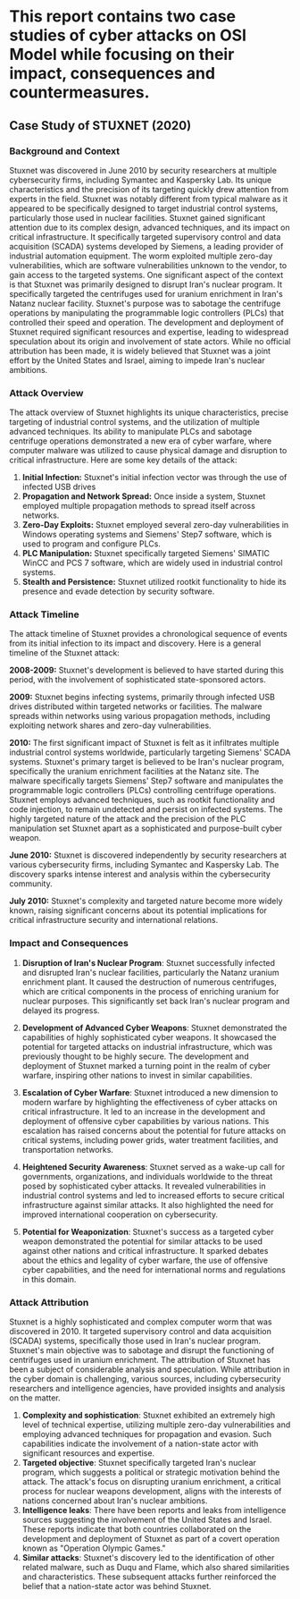 # This report contains two case studies of cyber attacks on OSI Model while focusing on their impact, consequences and countermeasures.

## Case Study of STUXNET (2020)

### Background and Context

Stuxnet was discovered in June 2010 by security researchers at multiple cybersecurity firms, including Symantec and Kaspersky Lab. Its unique characteristics and the precision of its targeting quickly drew attention from experts in the field. Stuxnet was notably different from typical malware as it appeared to be specifically designed to target industrial control systems, particularly those used in nuclear facilities.
Stuxnet gained significant attention due to its complex design, advanced techniques, and its impact on critical infrastructure. It specifically targeted supervisory control and data acquisition (SCADA) systems developed by Siemens, a leading provider of industrial automation equipment. The worm exploited multiple zero-day vulnerabilities, which are software vulnerabilities unknown to the vendor, to gain access to the targeted systems.
One significant aspect of the context is that Stuxnet was primarily designed to disrupt Iran's nuclear program. It specifically targeted the centrifuges used for uranium enrichment in Iran's Natanz nuclear facility. Stuxnet's purpose was to sabotage the centrifuge operations by manipulating the programmable logic controllers (PLCs) that controlled their speed and operation.
The development and deployment of Stuxnet required significant resources and expertise, leading to widespread speculation about its origin and involvement of state actors. While no official attribution has been made, it is widely believed that Stuxnet was a joint effort by the United States and Israel, aiming to impede Iran's nuclear ambitions.

### Attack Overview

The attack overview of Stuxnet highlights its unique characteristics, precise targeting of industrial control systems, and the utilization of multiple advanced techniques. Its ability to manipulate PLCs and sabotage centrifuge operations demonstrated a new era of cyber warfare, where computer malware was utilized to cause physical damage and disruption to critical infrastructure. 
Here are some key details of the attack:
1. **Initial Infection:** Stuxnet's initial infection vector was through the use of infected USB drives
2. **Propagation and Network Spread:** Once inside a system, Stuxnet employed multiple propagation methods to spread itself across networks.
3. **Zero-Day Exploits:** Stuxnet employed several zero-day vulnerabilities in Windows operating systems and Siemens' Step7 software, which is used to program and configure PLCs.
4. **PLC Manipulation:** Stuxnet specifically targeted Siemens' SIMATIC WinCC and PCS 7 software, which are widely used in industrial control systems.
5. **Stealth and Persistence:** Stuxnet utilized rootkit functionality to hide its presence and evade detection by security software.

### Attack Timeline

The attack timeline of Stuxnet provides a chronological sequence of events from its initial infection to its impact and discovery. Here is a general timeline of the Stuxnet attack:

**2008-2009:**
Stuxnet's development is believed to have started during this period, with the involvement of sophisticated state-sponsored actors.

**2009:**
Stuxnet begins infecting systems, primarily through infected USB drives distributed within targeted networks or facilities.
The malware spreads within networks using various propagation methods, including exploiting network shares and zero-day vulnerabilities.

**2010:**
The first significant impact of Stuxnet is felt as it infiltrates multiple industrial control systems worldwide, particularly targeting Siemens' SCADA systems.
Stuxnet's primary target is believed to be Iran's nuclear program, specifically the uranium enrichment facilities at the Natanz site.
The malware specifically targets Siemens' Step7 software and manipulates the programmable logic controllers (PLCs) controlling centrifuge operations.
Stuxnet employs advanced techniques, such as rootkit functionality and code injection, to remain undetected and persist on infected systems.
The highly targeted nature of the attack and the precision of the PLC manipulation set Stuxnet apart as a sophisticated and purpose-built cyber weapon.

**June 2010:**
Stuxnet is discovered independently by security researchers at various cybersecurity firms, including Symantec and Kaspersky Lab. The discovery sparks intense interest and analysis within the cybersecurity community.

**July 2010:**
Stuxnet's complexity and targeted nature become more widely known, raising significant concerns about its potential implications for critical infrastructure security and international relations.

### Impact and Consequences

1.  **Disruption of Iran's Nuclear Program**: Stuxnet successfully infected and disrupted Iran's nuclear facilities, particularly the Natanz uranium enrichment plant. It caused the destruction of numerous centrifuges, which are critical components in the process of enriching uranium for nuclear purposes. This significantly set back Iran's nuclear program and delayed its progress.
    
2.  **Development of Advanced Cyber Weapons**: Stuxnet demonstrated the capabilities of highly sophisticated cyber weapons. It showcased the potential for targeted attacks on industrial infrastructure, which was previously thought to be highly secure. The development and deployment of Stuxnet marked a turning point in the realm of cyber warfare, inspiring other nations to invest in similar capabilities.
    
3.  **Escalation of Cyber Warfare**: Stuxnet introduced a new dimension to modern warfare by highlighting the effectiveness of cyber attacks on critical infrastructure. It led to an increase in the development and deployment of offensive cyber capabilities by various nations. This escalation has raised concerns about the potential for future attacks on critical systems, including power grids, water treatment facilities, and transportation networks.
    
4.  **Heightened Security Awareness**: Stuxnet served as a wake-up call for governments, organizations, and individuals worldwide to the threat posed by sophisticated cyber attacks. It revealed vulnerabilities in industrial control systems and led to increased efforts to secure critical infrastructure against similar attacks. It also highlighted the need for improved international cooperation on cybersecurity.
    
5.  **Potential for Weaponization**: Stuxnet's success as a targeted cyber weapon demonstrated the potential for similar attacks to be used against other nations and critical infrastructure. It sparked debates about the ethics and legality of cyber warfare, the use of offensive cyber capabilities, and the need for international norms and regulations in this domain.

### Attack Attribution
Stuxnet is a highly sophisticated and complex computer worm that was discovered in 2010. It targeted supervisory control and data acquisition (SCADA) systems, specifically those used in Iran's nuclear program. Stuxnet's main objective was to sabotage and disrupt the functioning of centrifuges used in uranium enrichment. The attribution of Stuxnet has been a subject of considerable analysis and speculation. While attribution in the cyber domain is challenging, various sources, including cybersecurity researchers and intelligence agencies, have provided insights and analysis on the matter.

1. **Complexity and sophistication**: Stuxnet exhibited an extremely high level of technical expertise, utilizing multiple zero-day vulnerabilities and employing advanced techniques for propagation and evasion. Such capabilities indicate the involvement of a nation-state actor with significant resources and expertise.
2. **Targeted objective**: Stuxnet specifically targeted Iran's nuclear program, which suggests a political or strategic motivation behind the attack. The attack's focus on disrupting uranium enrichment, a critical process for nuclear weapons development, aligns with the interests of nations concerned about Iran's nuclear ambitions.
3. **Intelligence leaks**: There have been reports and leaks from intelligence sources suggesting the involvement of the United States and Israel. These reports indicate that both countries collaborated on the development and deployment of Stuxnet as part of a covert operation known as "Operation Olympic Games."
4. **Similar attacks**: Stuxnet's discovery led to the identification of other related malware, such as Duqu and Flame, which also shared similarities and characteristics. These subsequent attacks further reinforced the belief that a nation-state actor was behind Stuxnet.
